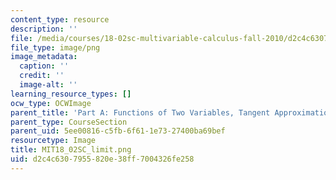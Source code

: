 ```yaml
---
content_type: resource
description: ''
file: /media/courses/18-02sc-multivariable-calculus-fall-2010/d2c4c6307955820e38ff7004326fe258_MIT18_02SC_limit.png
file_type: image/png
image_metadata:
  caption: ''
  credit: ''
  image-alt: ''
learning_resource_types: []
ocw_type: OCWImage
parent_title: 'Part A: Functions of Two Variables, Tangent Approximation and Optimization'
parent_type: CourseSection
parent_uid: 5ee00816-c5fb-6f61-1e73-27400ba69bef
resourcetype: Image
title: MIT18_02SC_limit.png
uid: d2c4c630-7955-820e-38ff-7004326fe258
---
```

